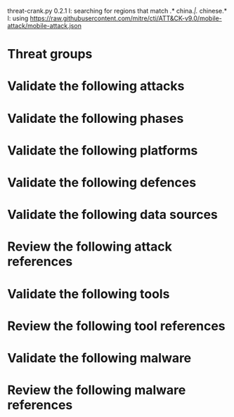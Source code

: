 threat-crank.py 0.2.1
I: searching for regions that match .* china.*|.* chinese.*
I: using https://raw.githubusercontent.com/mitre/cti/ATT&CK-v9.0/mobile-attack/mobile-attack.json
# Threat groups


# Validate the following attacks


# Validate the following phases


# Validate the following platforms


# Validate the following defences


# Validate the following data sources


# Review the following attack references


# Validate the following tools


# Review the following tool references


# Validate the following malware


# Review the following malware references


